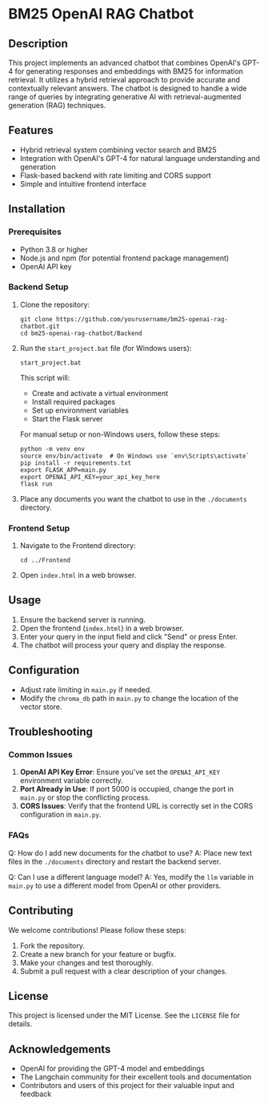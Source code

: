 # BM25 OpenAI RAG Chatbot

## Description
This project implements an advanced chatbot that combines OpenAI's GPT-4 for generating responses and embeddings with BM25 for information retrieval. It utilizes a hybrid retrieval approach to provide accurate and contextually relevant answers. The chatbot is designed to handle a wide range of queries by integrating generative AI with retrieval-augmented generation (RAG) techniques.

## Features
- Hybrid retrieval system combining vector search and BM25
- Integration with OpenAI's GPT-4 for natural language understanding and generation
- Flask-based backend with rate limiting and CORS support
- Simple and intuitive frontend interface

## Installation

### Prerequisites
- Python 3.8 or higher
- Node.js and npm (for potential frontend package management)
- OpenAI API key

### Backend Setup
1. Clone the repository:
   ```
   git clone https://github.com/yourusername/bm25-openai-rag-chatbot.git
   cd bm25-openai-rag-chatbot/Backend
   ```

2. Run the `start_project.bat` file (for Windows users):
   ```
   start_project.bat
   ```
   This script will:
   - Create and activate a virtual environment
   - Install required packages
   - Set up environment variables
   - Start the Flask server

   For manual setup or non-Windows users, follow these steps:
   ```
   python -m venv env
   source env/bin/activate  # On Windows use `env\Scripts\activate`
   pip install -r requirements.txt
   export FLASK_APP=main.py
   export OPENAI_API_KEY=your_api_key_here
   flask run
   ```

3. Place any documents you want the chatbot to use in the `./documents` directory.

### Frontend Setup
1. Navigate to the Frontend directory:
   ```
   cd ../Frontend
   ```

2. Open `index.html` in a web browser.

## Usage
1. Ensure the backend server is running.
2. Open the frontend (`index.html`) in a web browser.
3. Enter your query in the input field and click "Send" or press Enter.
4. The chatbot will process your query and display the response.

## Configuration
- Adjust rate limiting in `main.py` if needed.
- Modify the `chroma_db` path in `main.py` to change the location of the vector store.

## Troubleshooting

### Common Issues
1. **OpenAI API Key Error**: Ensure you've set the `OPENAI_API_KEY` environment variable correctly.
2. **Port Already in Use**: If port 5000 is occupied, change the port in `main.py` or stop the conflicting process.
3. **CORS Issues**: Verify that the frontend URL is correctly set in the CORS configuration in `main.py`.

### FAQs
Q: How do I add new documents for the chatbot to use?
A: Place new text files in the `./documents` directory and restart the backend server.

Q: Can I use a different language model?
A: Yes, modify the `llm` variable in `main.py` to use a different model from OpenAI or other providers.

## Contributing
We welcome contributions! Please follow these steps:
1. Fork the repository.
2. Create a new branch for your feature or bugfix.
3. Make your changes and test thoroughly.
4. Submit a pull request with a clear description of your changes.

## License
This project is licensed under the MIT License. See the `LICENSE` file for details.

## Acknowledgements
- OpenAI for providing the GPT-4 model and embeddings
- The Langchain community for their excellent tools and documentation
- Contributors and users of this project for their valuable input and feedback
